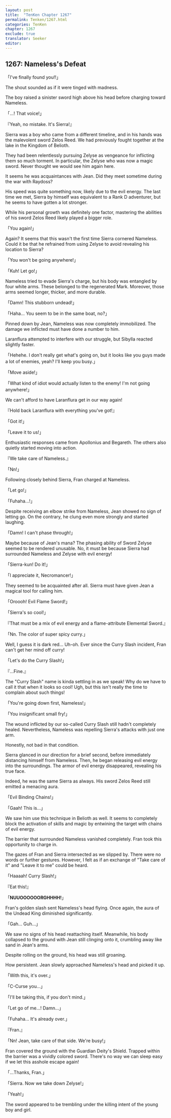 ```yaml
---
layout: post
title:  "TenKen Chapter 1267"
permalink: Tenken/1267.html
categories: TenKen
chapter: 1267
exclude: true
translator: Seeker
editor: 
---
```

<h2>1267: Nameless's Defeat</h2>

「I've finally found you!!」

The shout sounded as if it were tinged with madness.

The boy raised a sinister sword high above his head before charging toward Nameless.

「...! That voice!」

『Yeah, no mistake. It's Sierra!』

Sierra was a boy who came from a different timeline, and in his hands was the malevolent sword Zelos Reed. We had previously fought together at the lake in the Kingdom of Belioth.

They had been relentlessly pursuing Zelyse as vengeance for inflicting them so much torment. In particular, the Zelyse who was now a magic sword. Never thought we would see him again here.

It seems he was acquaintances with Jean. Did they meet sometime during the war with Raydoss?

His speed was quite something now, likely due to the evil energy. The last time we met, Sierra by himself was equivalent to a Rank D adventurer, but he seems to have gotten a lot stronger.

While his personal growth was definitely one factor, mastering the abilities of his sword Zelos Reed likely played a bigger role.

「You again!」

Again? It seems that this wasn't the first time Sierra cornered Nameless. Could it be that he refrained from using Zelyse to avoid revealing his location to Sierra?

「You won't be going anywhere!」

「Kuh! Let go!」

Nameless tried to evade Sierra's charge, but his body was entangled by four white arms. These belonged to the regenerated Mark. Moreover, those arms seemed longer, thicker, and more durable.

「Damn! This stubborn undead!」

「Haha... You seem to be in the same boat, no?」

Pinned down by Jean, Nameless was now completely immobilized. The damage we inflicted must have done a number to him.

Laranflura attempted to interfere with our struggle, but Sibylla reacted slightly faster.

「Hehehe. I don't really get what's going on, but it looks like you guys made a lot of enemies, yeah? I'll keep you busy.」

「Move aside!」

「What kind of idiot would actually listen to the enemy! I'm not going anywhere!」

We can't afford to have Laranflura get in our way again!

『Hold back Laranflura with everything you've got!』

「Got it!」

「Leave it to us!」

Enthusiastic responses came from Apollonius and Begareth. The others also quietly started moving into action.

『We take care of Nameless.』

「Nn!」

Following closely behind Sierra, Fran charged at Nameless.

「Let go!」

「Fuhaha...!」

Despite receiving an elbow strike from Nameless, Jean showed no sign of letting go. On the contrary, he clung even more strongly and started laughing.

「Damn! I can't phase through!」

Maybe because of Jean's mana? The phasing ability of Sword Zelyse seemed to be rendered unusable. No, it must be because Sierra had surrounded Nameless and Zelyse with evil energy!

「Sierra-kun! Do it!」

「I appreciate it, Necromancer!」

They seemed to be acquainted after all. Sierra must have given Jean a magical tool for calling him.

「Oroooh! Evil Flame Sword!」

「Sierra's so cool!」

『That must be a mix of evil energy and a flame-attribute Elemental Sword.』

「Nn. The color of super spicy curry.」

Well, I guess it is dark red... Uh-oh. Ever since the Curry Slash incident, Fran can't get her mind off curry! 

「Let's do the Curry Slash!」

『...Fine.』

The "Curry Slash" name is kinda settling in as we speak! Why do we have to call it that when it looks so cool! Ugh, but this isn't really the time to complain about such things!

「You're going down first, Nameless!」

「You insignificant small fry!」

The wound inflicted by our so-called Curry Slash still hadn't completely healed. Nevertheless, Nameless was repelling Sierra's attacks with just one arm.

Honestly, not bad in that condition.

Sierra glanced in our direction for a brief second, before immediately distancing himself from Nameless. Then, he began releasing evil energy into the surroundings. The armor of evil energy disappeared, revealing his true face.

Indeed, he was the same Sierra as always. His sword Zelos Reed still emitted a menacing aura.

「Evil Binding Chains!」

「Gaah! This is...」

We saw him use this technique in Belioth as well. It seems to completely block the activation of skills and magic by entwining the target with chains of evil energy.

The barrier that surrounded Nameless vanished completely. Fran took this opportunity to charge in.

The gazes of Fran and Sierra intersected as we slipped by. There were no words or further gestures. However, I felt as if an exchange of "Take care of it" and "Leave it to me" could be heard.

「Haaaah! Curry Slash!」

『Eat this!』

「**NUUOOOOOORGHHHH!**」

Fran's golden slash sent Nameless's head flying. Once again, the aura of the Undead King diminished significantly.

「Gah... Guh...」

We saw no signs of his head reattaching itself. Meanwhile, his body collapsed to the ground with Jean still clinging onto it, crumbling away like sand in Jean's arms.

Despite rolling on the ground, his head was still groaning.

How persistent. Jean slowly approached Nameless's head and picked it up.

「With this, it's over.」

「C-Curse you...」

「I'll be taking this, if you don't mind.」

「Let go of me...! Damn...」

「Fuhaha... It's already over.」

『Fran.』

「Nn! Jean, take care of that side. We're busy!」

Fran covered the ground with the Guardian Deity's Shield. Trapped within the barrier was a vividly colored sword. There's no way we can sleep easy if we let this asshole escape again!

「...Thanks, Fran.」

「Sierra. Now we take down Zelyse!」

「Yeah!」

The sword appeared to be trembling under the killing intent of the young boy and girl.
